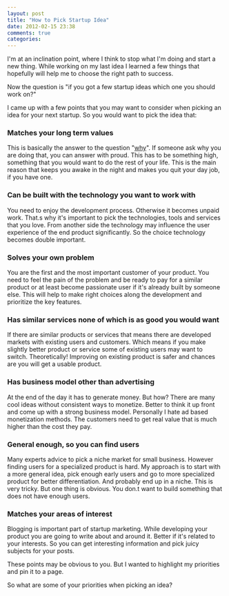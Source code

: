```yaml
---
layout: post
title: "How to Pick Startup Idea"
date: 2012-02-15 23:38
comments: true
categories: 
---
```

I'm at an inclination point, where I think to stop what I'm doing and start a new thing. While working on my last idea I learned a few things that hopefully will help me to choose the right path to success.

Now the question is "if you got a few startup ideas which one you should work on?"

I came up with a few points that you may want to consider when picking an idea for your next startup. So you would want to pick the idea that:

### Matches your long term values
This is basically the answer to the question "[why](http://grigy.com/blog/2012/02/06/the-why-of-your-startup/)". If someone ask why you are doing that, you can answer with proud. This has to be something high, something that you would want to do the rest of your life. This is the main reason that keeps you awake in the night and makes you quit your day job, if you have one.

### Can be built with the technology you want to work with
You need to enjoy the development process. Otherwise it becomes unpaid work. That.s why it's important to pick the technologies, tools and services that you love. From another side the technology may influence the user experience of the end product significantly. So the choice technology becomes double important.

### Solves your own problem
You are the first and the most important customer of your product. You need to feel the pain of the problem and be ready to pay for a similar product or at least become passionate user if it's already built by someone else. This will help to make right choices along the development and prioritize the key features.

### Has similar services none of which is as good you would want
If there are similar products or services that means there are developed markets with existing users and customers. Which means if you make slightly better product or service some of existing users may want to switch. Theoretically! Improving on existing product is safer and chances are you will get a usable product.

### Has business model other than advertising
At the end of the day it has to generate money. But how? There are many cool ideas without consistent ways to monetize. Better to think it up front and come up with a strong business model. Personally I hate ad based monetization methods. The customers need to get real value that is much higher than the cost they pay.

### General enough, so you can find users
Many experts advice to pick a niche market for small business. However finding users for a specialized product is hard. My approach is to start with a more general idea, pick enough early users and go to more specialized product for better differentiation. And probably end up in a niche. This is very tricky. But one thing is obvious. You don.t want to build something that does not have enough users.
 
### Matches your areas of interest
Blogging is important part of startup marketing. While developing your product you are going to write about and around it. Better if it's related to your interests. So you can get interesting information and pick juicy subjects for your posts.

These points may be obvious to you. But I wanted to highlight my priorities and pin it to a page.

So what are some of your priorities when picking an idea?
